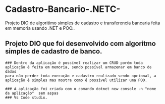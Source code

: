 # Cadastro-Bancario-.NETC-
Projeto DIO de algoritimo simples de cadastro e transferencia bancaria feita em memoria usando .NET e POO..

## Projeto DIO que foi desenvolvido com algoritmo simples de cadastro de banco.

```
### Dentro da aplicação é possível realizar um CRUD porém toda aplicação é feita em memoria, sendo possível armazenar em banco de dados
para não perder toda execução e cadastro realizado sendo opcional, a aplicação é simples mas mostra como é possível utilizar uma POO.
```

```
### A aplicação foi criada com o comando dotnet new console -n "nome da aplicação"  sem aspas
### Vs Code studio.
```
